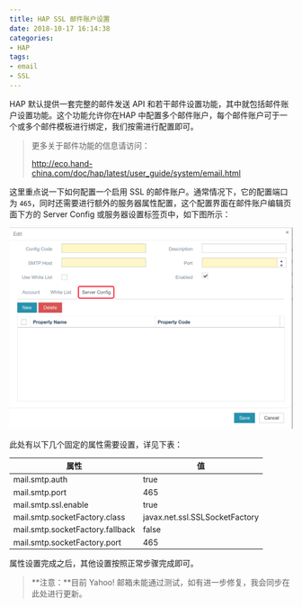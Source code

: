 ```yaml
---
title: HAP SSL 邮件账户设置
date: 2018-10-17 16:14:38
categories:
- HAP
tags:
- email
- SSL
---
```


HAP 默认提供一套完整的邮件发送 API 和若干邮件设置功能，其中就包括邮件账户设置功能。这个功能允许你在HAP 中配置多个邮件账户，每个邮件账户可于一个或多个邮件模板进行绑定，我们按需进行配置即可。

> 更多关于邮件功能的信息请访问：
>
> http://eco.hand-china.com/doc/hap/latest/user_guide/system/email.html

这里重点说一下如何配置一个启用 SSL 的邮件账户。通常情况下，它的配置端口为 `465`，同时还需要进行额外的服务器属性配置，这个配置界面在邮件账户编辑页面下方的 Server Config 或服务器设置标签页中，如下图所示：

<!-- more -->

![image-20181017162319708](hap-email-account-ssl-setup/image-20181017162319708.png)

此处有以下几个固定的属性需要设置，详见下表：

| 属性                             | 值                             |
| -------------------------------- | ------------------------------ |
| mail.smtp.auth                   | true                           |
| mail.smtp.port                   | 465                            |
| mail.smtp.ssl.enable             | true                           |
| mail.smtp.socketFactory.class    | javax.net.ssl.SSLSocketFactory |
| mail.smtp.socketFactory.fallback | false                          |
| mail.smtp.socketFactory.port     | 465                            |

属性设置完成之后，其他设置按照正常步骤完成即可。

> **注意：**目前 Yahoo! 邮箱未能通过测试，如有进一步修复，我会同步在此处进行更新。
